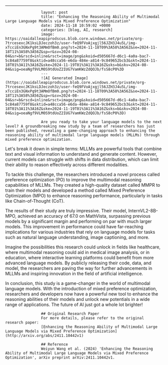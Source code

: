 ---
                    layout: post
                    title: "Enhancing the Reasoning Ability of Multimodal Large Language Models via Mixed Preference Optimization"
                    date: 2024-11-18 10:59:02 +0000
                    categories: [blog, AI, research]
                    image: https://oaidalleapiprodscus.blob.core.windows.net/private/org-7trcesexcJK1ksLDJeczoh3z/user-feQ9FVoAjxgjl56JZH3J4u5L/img-xTcciEn3GNxPg9t3AMmOfBm0.png?st=2024-11-18T09%3A58%3A56Z&se=2024-11-18T11%3A58%3A56Z&sp=r&sv=2024-08-04&sr=b&rscd=inline&rsct=image/png&skoid=d505667d-d6c1-4a0a-bac7-5c84a87759f8&sktid=a48cca56-e6da-484e-a814-9c849652bcb3&skt=2024-11-18T01%3A11%3A16Z&ske=2024-11-19T01%3A11%3A16Z&sks=b&skv=2024-08-04&sig=oeaNgf9VLM0S9tdUoZ2IUG7VamKWzZdQOJb/fsS8cP0%3D
                    ---
                    ![AI Generated Image](https://oaidalleapiprodscus.blob.core.windows.net/private/org-7trcesexcJK1ksLDJeczoh3z/user-feQ9FVoAjxgjl56JZH3J4u5L/img-xTcciEn3GNxPg9t3AMmOfBm0.png?st=2024-11-18T09%3A58%3A56Z&se=2024-11-18T11%3A58%3A56Z&sp=r&sv=2024-08-04&sr=b&rscd=inline&rsct=image/png&skoid=d505667d-d6c1-4a0a-bac7-5c84a87759f8&sktid=a48cca56-e6da-484e-a814-9c849652bcb3&skt=2024-11-18T01%3A11%3A16Z&ske=2024-11-19T01%3A11%3A16Z&sks=b&skv=2024-08-04&sig=oeaNgf9VLM0S9tdUoZ2IUG7VamKWzZdQOJb/fsS8cP0%3D)
                    
                    Are you ready to take your language models to the next level? A groundbreaking new study by a team of researchers has just been published, revealing a game-changing approach to enhancing the reasoning ability of multimodal large language models (MLLMs) through mixed preference optimization.

Let's break it down in simple terms: MLLMs are powerful tools that combine text and visual information to understand and generate content. However, current models can struggle with shifts in data distribution, which can limit their ability to reason effectively across different modalities.

To tackle this challenge, the researchers introduced a novel process called preference optimization (PO) to improve the multimodal reasoning capabilities of MLLMs. They created a high-quality dataset called MMPR to train their models and developed a method called Mixed Preference Optimization (MPO) to enhance reasoning performance, particularly in tasks like Chain-of-Thought (CoT).

The results of their study are truly impressive. Their model, InternVL2-8B-MPO, achieved an accuracy of 67.0 on MathVista, surpassing previous models by a significant margin and performing on par with much larger models. This improvement in performance could have far-reaching implications for various industries that rely on language models for tasks such as natural language understanding, image captioning, and more.

Imagine the possibilities this research could unlock in fields like healthcare, where multimodal reasoning could aid in medical image analysis, or in education, where interactive learning platforms could benefit from more advanced language models. By publicly releasing their code, data, and model, the researchers are paving the way for further advancements in MLLMs and inspiring innovation in the field of artificial intelligence.

In conclusion, this study is a game-changer in the world of multimodal language models. With the introduction of mixed preference optimization, researchers and developers now have a powerful new tool to enhance the reasoning abilities of their models and unlock new potentials in a wide range of applications. The future of AI just got a whole lot brighter!
                    
                    ## Original Research Paper
                    For more details, please refer to the original research paper:
                    [Enhancing the Reasoning Ability of Multimodal Large Language Models via Mixed Preference Optimization](http://arxiv.org/abs/2411.10442v1)
                    
                    ## Reference
                    Weiyun Wang et al. (2024) 'Enhancing the Reasoning Ability of Multimodal Large Language Models via Mixed Preference Optimization', arXiv preprint arXiv:2411.10442v1.
                    